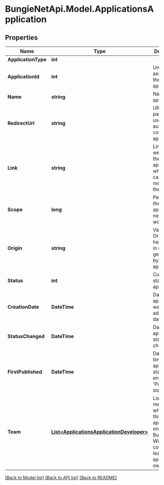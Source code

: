 # BungieNetApi.Model.ApplicationsApplication
## Properties

Name | Type | Description | Notes
------------ | ------------- | ------------- | -------------
**ApplicationType** | **int** |  | [optional] 
**ApplicationId** | **int** | Unique ID assigned to the application | [optional] 
**Name** | **string** | Name of the application | [optional] 
**RedirectUrl** | **string** | URL used to pass the user&#39;s authorization code to the application | [optional] 
**Link** | **string** | Link to website for the application where a user can learn more about the app. | [optional] 
**Scope** | **long** | Permissions the application needs to work | [optional] 
**Origin** | **string** | Value of the Origin header sent in requests generated by this application. | [optional] 
**Status** | **int** | Current status of the application. | [optional] 
**CreationDate** | **DateTime** | Date the application was first added to our database. | [optional] 
**StatusChanged** | **DateTime** | Date the application status last changed. | [optional] 
**FirstPublished** | **DateTime** | Date the first time the application status entered the &#39;Public&#39; status. | [optional] 
**Team** | [**List&lt;ApplicationsApplicationDeveloper&gt;**](ApplicationsApplicationDeveloper.md) | List of team members who manage this application on Bungie.net. Will always consist of at least the application owner. | [optional] 

[[Back to Model list]](../README.md#documentation-for-models) [[Back to API list]](../README.md#documentation-for-api-endpoints) [[Back to README]](../README.md)

